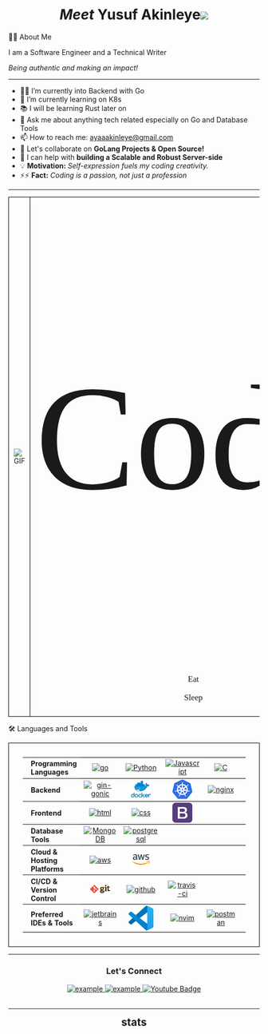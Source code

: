 <!DOCTYPE html>
<html>

<head>
  <meta charset="UTF-8">
</head>

<body>
  <h1 align="center"><em>Meet</em> Yusuf Akinleye<img width="30px"
      src="https://raw.githubusercontent.com/iampavangandhi/iampavangandhi/master/gifs/Hi.gif"></h1>
      
  :man_technologist: About Me
  <div align="left">
    <p font-size="30px">I am a Software Engineer and a Technical Writer </p>
    <p><em>Being authentic and making an impact!</em></p>
  </div>
  <hr>
  <ul text-align="left">
    <li>👨‍💻 I’m currently into Backend with Go</li>
    <li>🌱 I’m currently learning on K8s</li>
    <li>📚 I will be learning Rust later on</li>
    <li>💬 Ask me about anything tech related especially on Go and Database Tools</li>
    <li>📫 How to reach me: <a href="mailto:ayaaakinleye@gmail.com">ayaaakinleye@gmail.com</a></li>
    <li>👯 Let's collaborate on <b>GoLang Projects & Open Source!</b></li>
    <li>🤝 I can help with <b>building a Scalable and Robust Server-side</b></li>
    <li>💡 <b>Motivation:</b> <em>Self-expression fuels my coding creativity.</em></li>
    <li>⚡⚡ <b>Fact:</b><em> Coding is a passion, not just a profession</em></li>
  </ul>
  <hr>
  <table style="margin: 0 auto;border-collapse: collapse;">
    <tr>
      <td style="	text-align: center;width: 50%;padding: 10px; border: 1px solid black;"><img
          src="https://media.giphy.com/media/Ah3zHH7hvsSB2/giphy.gif" alt="GIF"></td>
      <td style="text-align: center;width: 70%;padding: 10px;border: 1px solid black;font-family: 'Dancing Script', cursive;
  font-size: larger;">
        <p style="font-size:300px;">Code</p>
        <p>Eat</p>
        <p>Sleep</p>
      </td>
    </tr>
  </table>
  <link href="https://fonts.googleapis.com/css2?family=Dancing+Script&display=swap" rel="stylesheet">


:hammer_and_wrench: Languages and Tools
<table style=" border: 1px solid black; padding:2em 2em; border-collapse: collapse">
    <tr style="border-bottom: 1px solid black;" align="center">
    </tr>
    <tr style="border-bottom: 1px solid black;" align="center">
      <th align="left" style="padding-left: 1rem;">Programming Languages</th>
      <td><a href="https://go.dev/" target="blank">
          <img src="https://upload.wikimedia.org/wikipedia/commons/0/05/Go_Logo_Blue.svg" alt="go" height="40">
        </a></td>
      <td><a href="https://www.python.org/" target="blank">
          <img src="https://www.python.org/static/community_logos/python-logo-master-v3-TM.png" alt="Python"
            height="40">
        </a></td>
      <td><a href="https://www.ecma-international.org/publications-and-standards/standards/ecma-262/" target="blank">
          <img src="https://upload.wikimedia.org/wikipedia/commons/9/99/Unofficial_JavaScript_logo_2.svg"
            alt="Javascript" height="40">
        </a></td>
      <td><a href="https://www.iso.org/standard/74528.html" target="blank">
          <img src="https://cdn.iconscout.com/icon/free/png-512/c-programming-569564.png" alt="C" height="40">
        </a></td>
    </tr>
    <tr style="border-bottom: 1px solid black;" align="center">
      <th align="left" style="padding-left: 1rem;">Backend</th>
      <td><a href="https://gin-gonic.com/" target="blank">
          <img src="https://avatars.githubusercontent.com/u/7894478?s=200&v=4" alt="gin-gonic" height="40"
            style="vertical-align:top">
        </a></td>
      <td> <a href="https://www.docker.com/" target="blank">
          <img
            src="https://raw.githubusercontent.com/github/explore/80688e429a7d4ef2fca1e82350fe8e3517d3494d/topics/docker/docker.png"
            alt="cpp" height="40" style="vertical-align:top"></td>
      <td> <a href="https://kubernetes.io/" target="blank">
          <img
            src="https://raw.githubusercontent.com/github/explore/80688e429a7d4ef2fca1e82350fe8e3517d3494d/topics/kubernetes/kubernetes.png"
            alt="cpp" height="40" style="vertical-align:top">
        </a></td>
      <td> <a href="https://nginx.org/" target="blank">
          <img src="https://avatars.githubusercontent.com/u/1412239?s=200&v=4" alt="nginx" height="40"
            style="vertical-align:top">
        </a></td>
    </tr>
    <tr style="border-bottom: 1px solid black;" align="center">
      <th align="left" style="padding-left: 1rem;">Frontend</th>
      <td> <a href="https://www.w3schools.com/html/" target="blank">
          <img src="https://www.w3.org/html/logo/downloads/HTML5_Logo_512.png" alt="html" height="40">
        </a></td>
      <td><a href="https://www.w3schools.com/css/" target="blank">
          <img src="https://upload.wikimedia.org/wikipedia/commons/d/d5/CSS3_logo_and_wordmark.svg" alt="css"
            height="40">
        </a></td>
      <td><a href="https://getbootstrap.com/" target="blank">
          <img
            src="https://raw.githubusercontent.com/github/explore/80688e429a7d4ef2fca1e82350fe8e3517d3494d/topics/bootstrap/bootstrap.png"
            alt="bootstrap" alt="bootstrap" height="40" style="vertical-align:top" />
        </a></td>
    </tr>
    <tr style="border-bottom: 1px solid black;" align="center">
      <th align="left" style="padding-left: 1rem;">Database Tools</th>
      <td> <a href="https://www.mongodb.com/" target="blank">
          <img src="https://avatars.githubusercontent.com/u/45120?s=200&v=4" alt="MongoDB" height="40"
            style="vertical-align:top">
        </a></td>
      <td> <a href="https://www.postgresql.org/" target="blank">
          <img src="https://avatars.githubusercontent.com/u/177543?s=200&v=4" alt="postgresql" height="40"
            style="vertical-align:top">
        </a></td>
    </tr>
    <tr style="border-bottom: 1px solid black;" align="center">
      <th align="left" style="padding-left: 1rem;">Cloud & Hosting Platforms</th>
      <td> <a href="https://render.com/" target="blank">
          <img
            src="https://imgs.search.brave.com/KAQiCDcWu9GXVw4y1XDvqZCB7v8njCAjr9VHRLw_0ck/rs:fit:200:200:1/g:ce/aHR0cHM6Ly9yZXMu/Y2xvdWRpbmFyeS5j/b20vY3J1bmNoYmFz/ZS1wcm9kdWN0aW9u/L2ltYWdlL3VwbG9h/ZC9jX2xwYWQsaF8y/NTYsd18yNTYsZl9h/dXRvLHFfYXV0bzpl/Y28sZHByXzEvajh6/MDJzc3RlZWE0emox/azFueXo"
            alt="aws" height="40" style="vertical-align:top">
        </a></td>
      <td><a href="https://aws.amazon.com/" target="blank">
          <img
            src="https://raw.githubusercontent.com/github/explore/fbceb94436312b6dacde68d122a5b9c7d11f9524/topics/aws/aws.png"
            alt="aws" height="40" style="vertical-align:top">
        </a></td>
    </tr>
    <tr style="border-bottom: 1px solid black;" align="center">
      <th align="left" style="padding-left: 1rem;">CI/CD & Version Control</th>
      <td> <a href="https://git-scm.com" target="blank">
          <img
            src="https://raw.githubusercontent.com/github/explore/80688e429a7d4ef2fca1e82350fe8e3517d3494d/topics/git/git.png"
            alt="git" height="40" style="vertical-align:top; margin:5px" />
        </a></td>
      <td><a href="https://github.com/dev-ayaa" target="blank">
          <img src="https://github.githubassets.com/images/modules/logos_page/GitHub-Mark.png" alt="github" height="40"
            style="vertical-align:top; margin:5px" />
        </a></td>
      <td> <a href="https://www.travis-ci.com/" target="blank">
          <img src="https://www.travis-ci.com/wp-content/uploads/2022/09/Logo.png" alt="travis-ci" height="40"
            style="vertical-align:top; margin:5px" />
        </a></td>
    </tr>
    <tr style=" border-bottom: 1px solid black;" align="center">
      <th align="left" style="padding-left: 1rem;">Preferred IDEs & Tools</th>
      <td> <a href="https://www.jetbrains.com/" target="blank">
          <img src="https://www.logo.wine/a/logo/JetBrains/JetBrains-Logo.wine.svg" alt="jetbrains" height="50"
            style="vertical-align:top" />
        </a></td>
      <td> <a href="https://code.visualstudio.com/" target="blank">
          <img
            src="https://raw.githubusercontent.com/github/explore/80688e429a7d4ef2fca1e82350fe8e3517d3494d/topics/visual-studio-code/visual-studio-code.png"
            alt="VS Code" height="50" style="vertical-align:top">
        </a></td>
      <td> <a href="http://neovim.io/" target="blank">
          <img src="https://avatars.githubusercontent.com/u/6471485?s=200&v=4" alt="nvim" height="50"
            style="vertical-align:top" />
        </a></td>
      <td> <a href="https://postman.com" target="blank">
          <img src="https://www.vectorlogo.zone/logos/getpostman/getpostman-ar21.svg" alt="postman" height="50"
            style="vertical-align:top" />
        </a></td>
      <td> <a href="https://ubuntu.com/" target="blank">
          <img
            src="https://raw.githubusercontent.com/github/explore/80688e429a7d4ef2fca1e82350fe8e3517d3494d/topics/ubuntu/ubuntu.png"
            alt="ubuntu" height="50" style="vertical-align:top" />
        </a></td>
    </tr>
  </table>
  <hr>
  <h3 align="center">Let's Connect</h3>
  <div style="margin-top:10px" align="center">
    <div>
      <a href="https://linkedin.com/in/yusuf-akinleye" target="_blank">
        <img src="https://img.shields.io/badge/Linked%20In-0A66C2.svg?style=for-the-badge&logo=linkedin&logoColor=white"
          alt="example" />
      </a>
      <a href="https://twitter.com/akindotdev" target="_blank">
        <img src="https://img.shields.io/badge/Twitter-1DA1F2.svg?style=for-the-badge&logo=twitter&logoColor=white"
          alt="example" />
      </a>
    <a href="https://wa.me/+2349068849124">
    <img src="https://img.shields.io/badge/Whatsapp-green?style=for-the-badge&logo=whatsapp&logoColor=white" alt="Youtube Badge"/>
  </a>
      <div align="center">
  <img src="https://komarev.com/ghpvc/?username=dev-ayaa&style=flat-square&color=green" alt=""/>
</div>
    </div>
  </div>
  <hr>
  <div align="center">
    <h2 align="center" style="margin: 5px 5px;">stats</h2>
    <p><a href="https://github.com/dev-ayaa"><img src="https://github-readme-stats.vercel.app/api?username=dev-ayaa&show_icons=true&theme=tokyonight&hide_border=true&locale=en" alt=""></a>
      <a href="https://github.com/dev-ayaa"><img src="https://github-readme-streak-stats.herokuapp.com/?user=dev-ayaa&theme=material-palenight" alt=""</a></p>
  </div>
</body>

</html>
